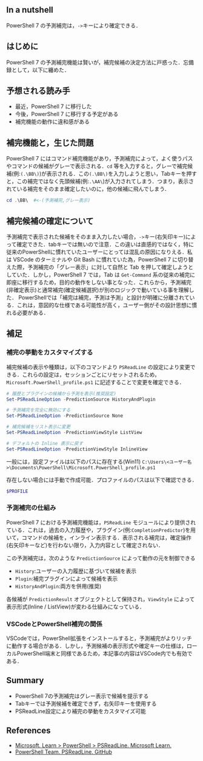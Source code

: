 
## In a nutshell
PowerShell 7 の予測補完は，`->`キーにより確定できる．


## はじめに
PowerShell 7 の予測補完機能は賢いが，補完候補の決定方法に戸惑った．忘備録として，以下に纏めた．


## 予想される読み手
 - 最近，PowerShell 7 に移行した
 - 今後，PowerShell 7 に移行する予定がある
 - 補完機能の動作に違和感がある


## 補完機能と，生じた問題
PowerShell 7 にはコマンド補完機能があり，予測補完によって，よく使うパスやコマンドの候補がグレーで表示される．`cd` 等を入力すると，グレーで補完候補(例:`(.\BB\)`)が表示される．この`(.\BB\)`を入力しようと思い，Tabキーを押すと，この補完ではなく先頭候補(例:`.\AA\`)が入力されてしまう．つまり，表示されている補完をそのまま確定したいのに，他の候補に飛んでしまう．

```powershell
cd .\BB\  #<-(予測補完,グレー表示)
```


## 補完候補の確定について
予測補完で表示された候補をそのまま入力したい場合，`->`キー(右矢印キー)によって確定できた．tabキーでは無いので注意．この違いは直感的ではなく，特に従来のPowerShellに慣れていたユーザーにとっては混乱の原因になりえる．私は VSCode のターミナルや Git Bash に慣れていた為，PowerShell 7 に切り替えた際，予測補完の「グレー表示」に対して自然と Tab を押して確定しようとしていた．しかし，PowerShell 7 では，Tab は `Get-Command` 系の従来の補完に即座に移行するため，目的の動作をしない事となった．これらから，予測補完(非確定表示)と通常補完(確定候補選択)が別のロジックで動いている事を理解した．
PowerShellでは「補完は補完，予測は予測」と設計が明確に分離されている．これは，意図的な仕様である可能性が高く，ユーザー側がその設計思想に慣れる必要がある．


## 補足
### 補完の挙動をカスタマイズする
補完候補の表示や種類は，以下のコマンドより `PSReadLine` の設定により変更できる．これらの設定は，セッションごとにリセットされるため，`Microsoft.PowerShell_profile.ps1` に記述することで変更を確定できる．

```powershell
# 履歴とプラグインの候補から予測を表示(推奨設定)
Set-PSReadLineOption -PredictionSource HistoryAndPlugin

# 予測補完を完全に無効にする
Set-PSReadLineOption -PredictionSource None

# 補完候補をリスト表示に変更
Set-PSReadLineOption -PredictionViewStyle ListView

# デフォルトの Inline 表示に戻す
Set-PSReadLineOption -PredictionViewStyle InlineView
```

一般には，設定ファイルは以下のパスに存在する(Win11)
`C:\Users\<ユーザー名>\Documents\PowerShell\Microsoft.PowerShell_profile.ps1`

存在しない場合には手動で作成可能．プロファイルのパスは以下で確認できる．

```powershell
$PROFILE
```

### 予測補完の仕組み
PowerShell 7 における予測補完機能は，`PSReadLine` モジュールにより提供されている．これは，過去の入力履歴や，プラグイン(例:`CompletionPredictor`)を用いて，コマンドの候補を，インライン表示する．表示される補完は，確定操作(右矢印キーなど)を行わない限り，入力内容として確定されない．

この予測補完は，次のような `PredictionSource` によって動作の元を制御できる
- `History`:ユーザーの入力履歴に基づいて候補を表示
- `Plugin`:補完プラグインによって候補を表示
- `HistoryAndPlugin`:両方を併用(推奨)

各候補が `PredictionResult` オブジェクトとして保持され，`ViewStyle` によって表示形式(Inline / ListView)が変わる仕組みになっている．

### VSCodeとPowerShell補完の関係
VSCodeでは，PowerShell拡張をインストールすると，予測補完がよりリッチに動作する場合がある．しかし，予測候補の表示形式や確定キーの仕様は，ローカルPowerShell端末と同様であるため，本記事の内容はVSCode内でも有効である．


## Summary
- PowerShell 7の予測補完はグレー表示で候補を提示する
- Tabキーでは予測候補を確定できず，右矢印キーを使用する
- PSReadLine設定により補完の挙動をカスタマイズ可能


## References

- [Microsoft. Learn > PowerShell > PSReadLine. Microsoft Learn.](https://learn.microsoft.com/en-us/powershell/module/psreadline/?view=powershell-7.5)
- [PowerShell Team. PSReadLine. GitHub](https://github.com/PowerShell/PSReadLine)


